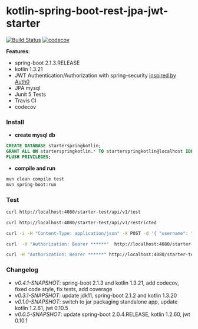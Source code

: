 # kotlin-spring-boot-rest-jpa-jwt-starter

[![Build Status](https://travis-ci.org/osahner/kotlin-spring-boot-rest-jpa-jwt-starter.svg?branch=master)](https://travis-ci.org/osahner/kotlin-spring-boot-rest-jpa-jwt-starter)
[![codecov](https://codecov.io/gh/osahner/kotlin-spring-boot-rest-jpa-jwt-starter/graph/badge.svg)](https://codecov.io/gh/osahner/kotlin-spring-boot-rest-jpa-jwt-starter)


**Features**:
* spring-boot 2.1.3.RELEASE
* kotlin 1.3.21
* JWT Authentication/Authorization with spring-security [inspired by Auth0](https://auth0.com/blog/implementing-jwt-authentication-on-spring-boot/)
* JPA mysql
* Junit 5 Tests
* Travis CI
* codecov

### Install

* **create mysql db**
```sql
CREATE DATABASE starterspringkotlin;
GRANT ALL ON starterspringkotlin.* TO starterspringkotlin@localhost IDENTIFIED BY 'starterspringkotlin';
FLUSH PRIVILEGES;
```

* **compile and run**
```sh
mvn clean compile test
mvn spring-boot:run
```

### Test
```sh
curl http://localhost:4080/starter-test/api/v1/test
```

```sh
curl http://localhost:4080/starter-test/api/v1/restricted
```

```sh
curl -i -H "Content-Type: application/json" -X POST -d '{ "username": "john.doe", "password": "test1234"}' http://localhost:4080/starter-test/login
```

```sh
curl  -H "Authorization: Bearer ******"  http://localhost:4080/starter-test/api/v1/restricted
```

```sh
curl -H "Authorization: Bearer ******" http://localhost:4080/starter-test/actuator/health
```

### Changelog
* _v0.4.1-SNAPSHOT_: spring-boot 2.1.3 and kotlin 1.3.21, add codecov, fixed code style, fix tests, add coverage
* _v0.3.1-SNAPSHOT_: update jdk11, spring-boot 2.1.2 and kotlin 1.3.20
* _v0.1.0-SNAPSHOT_: switch to jar packaging standalone app, update kotlin 1.2.61, jwt 0.10.5
* _v0.0.5-SNAPSHOT_: update spring-boot 2.0.4.RELEASE, kotlin 1.2.60, jwt 0.10.1
